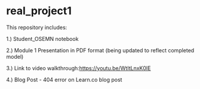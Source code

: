# real_project1
This repository includes:

  1.) Student_OSEMN notebook
  
  2.) Module 1 Presentation in PDF format (being updated to reflect completed model)
  
  3.) Link to video walkthrough:https://youtu.be/WtItLnxK0IE  
  
  4.) Blog Post - 404 error on Learn.co blog post
